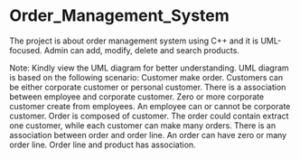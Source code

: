 # Order_Management_System
The project is about order management system using C++ and it is UML-focused.
Admin can add, modify, delete and search products.

Note: Kindly view the UML diagram for better understanding.
UML diagram is based on the following scenario:
Customer make order. Customers can be either corporate customer or personal customer. There is a association between employee and corporate customer. Zero or more corporate customer create from employees. An employee can or cannot be corporate customer. Order is composed of customer. The order could contain extract one customer, while each customer can make many orders. There is an association between order and order line. An order can have zero or many order line. Order line and product has association.

